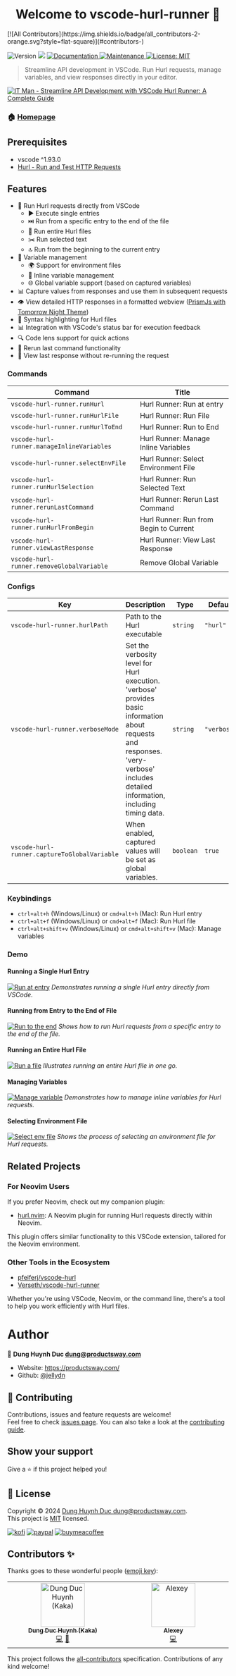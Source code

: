 <h1 align="center">Welcome to vscode-hurl-runner 👋</h1>
<!-- ALL-CONTRIBUTORS-BADGE:START - Do not remove or modify this section -->
[![All Contributors](https://img.shields.io/badge/all_contributors-2-orange.svg?style=flat-square)](#contributors-)
<!-- ALL-CONTRIBUTORS-BADGE:END -->
<p>
  <img alt="Version" src="https://img.shields.io/badge/version-0.1.2-blue.svg?cacheSeconds=2592000" />
  <img src="https://img.shields.io/badge/vscode-%5E1.92.0-blue.svg" />
  <a href="https://github.com/jellydn/vscode-hurl-runner#readme" target="_blank">
    <img alt="Documentation" src="https://img.shields.io/badge/documentation-yes-brightgreen.svg" />
  </a>
  <a href="https://github.com/jellydn/vscode-hurl-runner/graphs/commit-activity" target="_blank">
    <img alt="Maintenance" src="https://img.shields.io/badge/Maintained%3F-yes-green.svg" />
  </a>
  <a href="https://github.com/jellydn/vscode-hurl-runner/blob/main/LICENSE.md" target="_blank">
    <img alt="License: MIT" src="https://img.shields.io/github/license/jellydn/vscode-hurl-runner" />
  </a>
</p>

> Streamline API development in VSCode. Run Hurl requests, manage variables, and view responses directly in your editor.

[![IT Man - Streamline API Development with VSCode Hurl Runner: A Complete Guide](https://i.ytimg.com/vi/fbDu7fusFsw/hqdefault.jpg)](https://www.youtube.com/watch?v=fbDu7fusFsw)

### 🏠 [Homepage](https://github.com/jellydn/vscode-hurl-runner#readme)

## Prerequisites

- vscode ^1.93.0
- [Hurl - Run and Test HTTP Requests](https://hurl.dev/)

## Features

- 🚀 Run Hurl requests directly from VSCode
  - ▶️ Execute single entries
  - ⏭️ Run from a specific entry to the end of the file
  - 📁 Run entire Hurl files
  - ✂️ Run selected text
  - 🔝 Run from the beginning to the current entry
- 🔧 Variable management
  - 🌍 Support for environment files
  - 📝 Inline variable management
  - 🌐 Global variable support (based on captured variables)
- 📊 Capture values from responses and use them in subsequent requests
- 👁️ View detailed HTTP responses in a formatted webview ([PrismJs with Tomorrow Night Theme](https://prismjs.com/))
- 🎨 Syntax highlighting for Hurl files
- 📊 Integration with VSCode's status bar for execution feedback
- 🔍 Code lens support for quick actions
- 🔁 Rerun last command functionality
- 📜 View last response without re-running the request

### Commands

<!-- commands -->

| Command                                    | Title                                  |
| ------------------------------------------ | -------------------------------------- |
| `vscode-hurl-runner.runHurl`               | Hurl Runner: Run at entry              |
| `vscode-hurl-runner.runHurlFile`           | Hurl Runner: Run File                  |
| `vscode-hurl-runner.runHurlToEnd`          | Hurl Runner: Run to End                |
| `vscode-hurl-runner.manageInlineVariables` | Hurl Runner: Manage Inline Variables   |
| `vscode-hurl-runner.selectEnvFile`         | Hurl Runner: Select Environment File   |
| `vscode-hurl-runner.runHurlSelection`      | Hurl Runner: Run Selected Text         |
| `vscode-hurl-runner.rerunLastCommand`      | Hurl Runner: Rerun Last Command        |
| `vscode-hurl-runner.runHurlFromBegin`      | Hurl Runner: Run from Begin to Current |
| `vscode-hurl-runner.viewLastResponse`      | Hurl Runner: View Last Response        |
| `vscode-hurl-runner.removeGlobalVariable`  | Remove Global Variable                 |

<!-- commands -->

### Configs

<!-- configs -->

| Key                                          | Description                                                                                                                                                                         | Type      | Default     |
| -------------------------------------------- | ----------------------------------------------------------------------------------------------------------------------------------------------------------------------------------- | --------- | ----------- |
| `vscode-hurl-runner.hurlPath`                | Path to the Hurl executable                                                                                                                                                         | `string`  | `"hurl"`    |
| `vscode-hurl-runner.verboseMode`             | Set the verbosity level for Hurl execution. 'verbose' provides basic information about requests and responses. 'very-verbose' includes detailed information, including timing data. | `string`  | `"verbose"` |
| `vscode-hurl-runner.captureToGlobalVariable` | When enabled, captured values will be set as global variables.                                                                                                                      | `boolean` | `true`      |

<!-- configs -->

### Keybindings

- `ctrl+alt+h` (Windows/Linux) or `cmd+alt+h` (Mac): Run Hurl entry
- `ctrl+alt+f` (Windows/Linux) or `cmd+alt+f` (Mac): Run Hurl file
- `ctrl+alt+shift+v` (Windows/Linux) or `cmd+alt+shift+v` (Mac): Manage variables

### Demo

#### Running a Single Hurl Entry

[![Run at entry](https://i.gyazo.com/3ceef5b45f68df5bcabe00e7bd39ed27.gif)](https://gyazo.com/3ceef5b45f68df5bcabe00e7bd39ed27)
_Demonstrates running a single Hurl entry directly from VSCode._

#### Running from Entry to the End of File

[![Run to the end](https://i.gyazo.com/294af3f42fca76eb751e8bce2c432d10.gif)](https://gyazo.com/294af3f42fca76eb751e8bce2c432d10)
_Shows how to run Hurl requests from a specific entry to the end of the file._

#### Running an Entire Hurl File

[![Run a file](https://i.gyazo.com/d9188c14d370748f9bc495d0071a130b.gif)](https://gyazo.com/d9188c14d370748f9bc495d0071a130b)
_Illustrates running an entire Hurl file in one go._

#### Managing Variables

[![Manage variable](https://i.gyazo.com/49e3688ff47f5ba32a5094b428a89a60.gif)](https://gyazo.com/49e3688ff47f5ba32a5094b428a89a60)
_Demonstrates how to manage inline variables for Hurl requests._

#### Selecting Environment File

[![Select env file](https://i.gyazo.com/84e3e3ff85a4b6cc254af6398d33d6d2.gif)](https://gyazo.com/84e3e3ff85a4b6cc254af6398d33d6d2)
_Shows the process of selecting an environment file for Hurl requests._

## Related Projects

### For Neovim Users

If you prefer Neovim, check out my companion plugin:

- [hurl.nvim](https://github.com/jellydn/hurl.nvim): A Neovim plugin for running Hurl requests directly within Neovim.

This plugin offers similar functionality to this VSCode extension, tailored for the Neovim environment.

### Other Tools in the Ecosystem

- [pfeiferj/vscode-hurl](https://github.com/pfeiferj/vscode-hurl)
- [Verseth/vscode-hurl-runner](https://github.com/Verseth/vscode-hurl-runner)

Whether you're using VSCode, Neovim, or the command line, there's a tool to help you work efficiently with Hurl files.

# Author

👤 **Dung Huynh Duc <dung@productsway.com>**

- Website: https://productsway.com/
- Github: [@jellydn](https://github.com/jellydn)

## 🤝 Contributing

Contributions, issues and feature requests are welcome!<br />Feel free to check [issues page](https://github.com/jellydn/vscode-hurl-runner/issues). You can also take a look at the [contributing guide](https://github.com/jellydn/vscode-hurl-runner/blob/master/CONTRIBUTING.md).

## Show your support

Give a ⭐️ if this project helped you!

## 📝 License

Copyright © 2024 [Dung Huynh Duc <dung@productsway.com>](https://github.com/jellydn).<br />
This project is [MIT](https://github.com/jellydn/vscode-hurl-runner/blob/master/LICENSE) licensed.

[![kofi](https://img.shields.io/badge/Ko--fi-F16061?style=for-the-badge&logo=ko-fi&logoColor=white)](https://ko-fi.com/dunghd)
[![paypal](https://img.shields.io/badge/PayPal-00457C?style=for-the-badge&logo=paypal&logoColor=white)](https://paypal.me/dunghd)
[![buymeacoffee](https://img.shields.io/badge/Buy_Me_A_Coffee-FFDD00?style=for-the-badge&logo=buy-me-a-coffee&logoColor=black)](https://www.buymeacoffee.com/dunghd)

## Contributors ✨

Thanks goes to these wonderful people ([emoji key](https://allcontributors.org/docs/en/emoji-key)):

<!-- ALL-CONTRIBUTORS-LIST:START - Do not remove or modify this section -->
<!-- prettier-ignore-start -->
<!-- markdownlint-disable -->
<table>
  <tbody>
    <tr>
      <td align="center" valign="top" width="14.28%"><a href="https://productsway.com/"><img src="https://avatars.githubusercontent.com/u/870029?v=4?s=100" width="100px;" alt="Dung Duc Huynh (Kaka)"/><br /><sub><b>Dung Duc Huynh (Kaka)</b></sub></a><br /><a href="https://github.com/jellydn/vscode-hurl-runner/commits?author=jellydn" title="Code">💻</a> <a href="https://github.com/jellydn/vscode-hurl-runner/commits?author=jellydn" title="Documentation">📖</a></td>
      <td align="center" valign="top" width="14.28%"><a href="https://github.com/xleshx"><img src="https://avatars.githubusercontent.com/u/4798483?v=4?s=100" width="100px;" alt="Alexey"/><br /><sub><b>Alexey</b></sub></a><br /><a href="https://github.com/jellydn/vscode-hurl-runner/commits?author=xleshx" title="Code">💻</a></td>
    </tr>
  </tbody>
</table>

<!-- markdownlint-restore -->
<!-- prettier-ignore-end -->

<!-- ALL-CONTRIBUTORS-LIST:END -->

This project follows the [all-contributors](https://github.com/all-contributors/all-contributors) specification. Contributions of any kind welcome!
